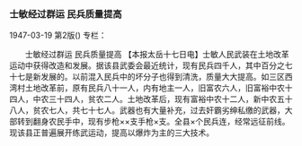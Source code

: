 ### 士敏经过群运  民兵质量提高

1947-03-19
第2版()
专栏：

　　士敏经过群运
    民兵质量提高
    【本报太岳十七日电】士敏人民武装在土地改革运动中获得改造和发展。据该县武委会最近统计，现有民兵四千人，其中百分之七十七是新发展的。以前混入民兵中的坏分子也得到清洗，质量大大提高。如三区西湾村土地改革前，原有民兵八十一人，内有地主一人，旧富农六人，旧富裕中农十四人，中农三十四人，贫农二人。土地改革后，现有富裕中农十二人，新中农五十八人，贫农七人，共七十七人。武器也有大量补充，过去奸霸劣绅私缴的武器，大部转到翻身农民手中，现有步枪××支手枪×支。全县×个民兵连，经常远征前线。现该县正普遍展开练武运动，提高以爆炸为主的三大技术。
